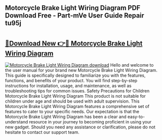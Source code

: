 ## Motorcycle Brake Light Wiring Diagram PDF Download Free - Part-mVe User Guide Repair tu95j

# <h2><a href="http://dflkvc.blite.top/?on=Motorcycle+Brake+Light+Wiring+Diagram">🔗Download New 👉🔴 Motorcycle Brake Light Wiring Diagram</a></h2>

[![Motorcycle Brake Light Wiring Diagram download](https://i.imgur.com/lujVjoI.png)](http://dflkvc.blite.top/?on=Motorcycle+Brake+Light+Wiring+Diagram)
Hello and welcome to the user manual for your brand new Motorcycle Brake Light Wiring Diagram. This guide is specifically designed to familiarize you with the features, functions, and benefits of your product. You will find step-by-step instructions for installation, usage, and maintenance, as well as troubleshooting tips for common issues. Safety Precautions for Children Motorcycle Brake Light Wiring Diagram This product is not suitable for children under age and should be used with adult supervision. This Motorcycle Brake Light Wiring Diagram features a comprehensive set of features to cater to your specific needs. Our expectation is that the Motorcycle Brake Light Wiring Diagram has been a clear and easy-to-understand resource in your journey to becoming proficient in using your new gadget. Should you need any assistance or clarification, please do not hesitate to contact our support team.
